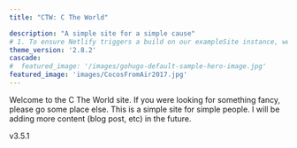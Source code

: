 ```yaml
---
title: "CTW: C The World"

description: "A simple site for a simple cause"
# 1. To ensure Netlify triggers a build on our exampleSite instance, we need to change a file in the exampleSite directory.
theme_version: '2.8.2'
cascade:
#  featured_image: '/images/gohugo-default-sample-hero-image.jpg'
featured_image: 'images/CocosFromAir2017.jpg'
---
```

Welcome to the C The World site.  If you were looking for something fancy, please go some place else.  This is a simple site for simple people.  I will be adding more content (blog post, etc) in the future.

v3.5.1

